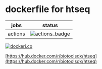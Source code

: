 # dockerfile for htseq

|jobs|status|
|:--:|:----:|
|actions|![actions_badge](https://github.com/biotoolsdx/docker-htseq/workflows/Docker/badge.svg)|

[![dockeri.co](https://dockeri.co/image/biotoolsdx/htseq)](https://hub.docker.com/r/biotoolsdx/htseq)

[https://hub.docker.com/r/biotoolsdx/htseq](https://hub.docker.com/r/biotoolsdx/htseq)